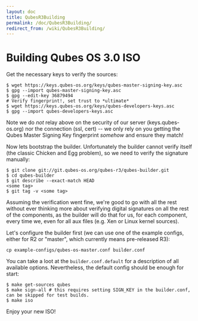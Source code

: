 ```yaml
---
layout: doc
title: QubesR3Building
permalink: /doc/QubesR3Building/
redirect_from: /wiki/QubesR3Building/
---
```


Building Qubes OS 3.0 ISO
=========================

Get the necessary keys to verify the sources:

```
$ wget https://keys.qubes-os.org/keys/qubes-master-signing-key.asc
$ gpg --import qubes-master-signing-key.asc 
$ gpg --edit-key 36879494
# Verify fingerprint!, set trust to *ultimate*
$ wget https://keys.qubes-os.org/keys/qubes-developers-keys.asc
$ gpg --import qubes-developers-keys.asc
```

Note we do *not* relay above on the security of our server (keys.qubes-os.org) nor the connection (ssl, cert) -- we only rely on you getting the Qubes Master Signing Key fingerprint *somehow* and ensure they match!

Now lets bootstrap the builder. Unfortunately the builder cannot verify itself (the classic Chicken and Egg problem), so we need to verify the signature manually:

```
$ git clone git://git.qubes-os.org/qubes-r3/qubes-builder.git
$ cd qubes-builder
$ git describe --exact-match HEAD
<some tag>
$ git tag -v <some tag>
```

Assuming the verification went fine, we're good to go with all the rest without ever thinking more about verifying digital signatures on all the rest of the components, as the builder will do that for us, for each component, every time we, even for all aux files (e.g. Xen or Linux kernel sources).

Let's configure the builder first (we can use one of the example configs, either for R2 or "master", which currently means pre-released R3):

```
cp example-configs/qubes-os-master.conf builder.conf
```

You can take a loot at the `builder.conf.default` for a description of all available options. Nevertheless, the default config should be enough for start:

```
$ make get-sources qubes
$ make sign-all # this requires setting SIGN_KEY in the builder.conf, can be skipped for test builds.
$ make iso
```

Enjoy your new ISO!
